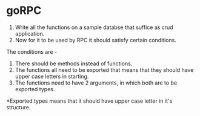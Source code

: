 # goRPC

1. Write all the functions on a sample databse that suffice as crud application.
2. Now for it to be used by RPC it should satisfy certain conditions.

The conditions are -
1. There should be methods instead of functions.
2. The functions all need to be exported that means that they should have upper case letters in starting.
3. The functions need to have 2 arguments, in which both are to be exported types.

*Exported types means that it should have upper case letter in it's structure. 
